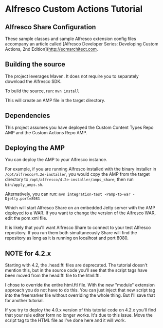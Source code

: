 Alfresco Custom Actions Tutorial
================================

Alfresco Share Configuration
----------------------------

These sample classes and sample Alfresco extension config files accompany an article called [Alfresco Developer Series: Developing Custom Actions, 2nd Edition](http://ecmarchitect.com.

Building the source
-------------------

The project leverages Maven. It does not require you to separately download the
Alfresco SDK.

To build the source, run:
`mvn install`

This will create an AMP file in the target directory.

Dependencies
------------

This project assumes you have deployed the Custom Content Types Repo AMP and the Custom Actions Repo AMP.

Deploying the AMP
-----------------

You can deploy the AMP to your Alfresco instance.

For example, if you are running Alfresco installed with the binary installer in
`/opt/alfresco/4.2e-installer`, you would copy the AMP from the target directory
to `/opt/alfresco/4.2e-installer/amps_share`, then run `bin/apply_amps.sh`.

Alternatively, you can run:
`mvn integration-test -Pamp-to-war -Djetty.port=8081`

Which will start Alfresco Share on an embedded Jetty server with the AMP deployed
to a WAR. If you want to change the version of the Alfresco WAR, edit the
pom.xml file.

It is likely that you'll want Alfresco Share to connect to your test Alfresco
repository. If you run them both simultaneously Share will find the repository as long as it is running on
localhost and port 8080.

NOTE for 4.2.x
--------------

Starting with 4.2, the .head.ftl files are deprecated. The tutorial doesn't mention this, but in the source code you'll see that the script tags have been moved from the head.ftl file to the html.ftl.

I chose to override the entire html.ftl file. With the new "module" extension approach you do not have to do this. You can just inject that new script tag into the freemarker file without overriding the whole thing. But I'll save that for another tutorial.

If you try to deploy the 4.0.x version of this tutorial code on 4.2.x you'll find that your rule editor form no longer works. It's due to this issue. Move the script tag to the HTML file as I've done here and it will work.